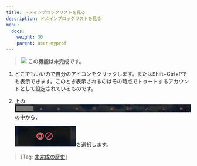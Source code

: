 ```yaml
---
title: ドメインブロックリストを見る
description: ドメインブロックリストを見る
menu:
  docs:
    weight: 30
    parent: user-myprof
---
```


> <img src="https://twemoji.maxcdn.com/v/12.1.6/72x72/26a0.png" width="20"> **この機能は未完成です。**

1. どこでもいいので自分のアイコンをクリックします。またはShift+Ctrl+Pでも表示できます。このとき表示されるのはその時点でトゥートするアカウントとして設定されているものです。
2. 上の![user2](https://raw.githubusercontent.com/cutls/TheDeskDocs/master/media/user2.png)の中から、  

   ![user9](https://raw.githubusercontent.com/cutls/TheDeskDocs/master/media/user9.png)を選択します。  

> \[Tag: [未完成の歴史](https://docs.thedesk.top/?q=未完成の歴史)\]

